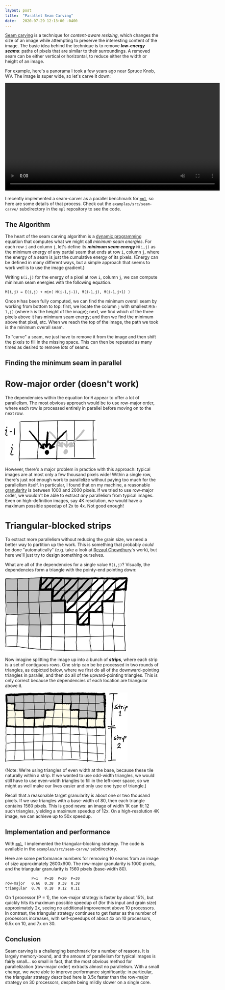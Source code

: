 ```yaml
---
layout: post
title:  "Parallel Seam Carving"
date:   2020-07-29 12:13:00 -0400
---
```


[Seam carving](https://en.wikipedia.org/wiki/Seam_carving) is a technique
for *content-aware resizing*, which changes the size of an image while
attempting to preserve the interesting content of the image. The basic
idea behind the technique is to remove ***low-energy seams***: paths of pixels
that are similar to their surroundings. A removed seam can be either vertical or
horizontal, to reduce either the width or height of an image.

For example, here's a panorama I took a few years ago near Spruce Knob, WV.
The image is super wide, so let's carve it down:

<video width="700px" loop autoplay>
  <source src="/assets/carve.webm" type="video/webm" />
</video>

I recently implemented a seam-carver as a parallel benchmark for
[`mpl`](https://github.com/mpllang/mpl), so here are some details of that
process. Check out the `examples/src/seam-carve/` subdirectory in the `mpl`
repository to see the code.

## The Algorithm

The heart of the seam carving algorithm is a
[dynamic programming](https://en.wikipedia.org/wiki/Dynamic_programming)
equation that computes what we might call *minimum seam energies*.
For each row `i` and column `j`, let's define its ***minimum seam energy***
`M(i,j)` as the minimum energy of any partial seam that ends at row `i`,
column `j`, where the energy of a seam is just the cumulative
energy of its pixels. (Energy can be defined in many different ways, but a
simple approach that seems to work well is to use the image gradient.)

Writing `E(i,j)` for the energy of a pixel at row `i`, column `j`, we can
compute minimum seam energies with the following equation.

```
M(i,j) = E(i,j) + min( M(i-1,j-1), M(i-1,j), M(i-1,j+1) )
```

Once `M` has been fully computed, we can find the minimum overall seam by
working from bottom to top: first, we locate
the column `j` with smallest `M(h-1,j)` (where `h` is the height of the image);
next, we find which of the three pixels above it has minimum seam
energy; and then we find the minimum above that pixel, etc. When we reach
the top of the image, the path we took is the minimum overall seam.

To "carve" a seam, we just have to remove it from the image and then shift
the pixels to fill in the missing space. This can then be repeated as many
times as desired to remove lots of seams.

## Finding the minimum seam in parallel

# Row-major order (doesn't work)

The dependencies within the equation for `M` appear to offer a lot of
parallelism. The most obvious approach would be to use row-major order,
where each row is processed entirely in parallel before moving on to the
next row.

<img width="300px" src="/assets/seam-carve-equation.svg" />

However, there's a major problem in practice with this approach:
typical images are at most only a few thousand pixels wide! Within a single
row, there's just not enough work to parallelize without paying too much
for the parallelism itself.
In particular, I found that on my machine, a reasonable
[granularity](https://en.wikipedia.org/wiki/Granularity_%28parallel_computing%29)
is between 1000 and 2000 pixels. If we tried to use row-major order,
we wouldn't be able to extract *any* parallelism from typical images.
Even on high-definition images, say 4K resolution, we would have a maximum
possible speedup of 2x to 4x. Not good enough!

# Triangular-blocked strips

To extract more parallelism without reducing the grain size, we need a
better way to partition up the work. This is something that probably
*could* be done "automatically" (e.g. take a look at
[Rezaul Chowdhury](https://dblp.uni-trier.de/pers/c/Chowdhury:Rezaul_Alam.html)'s
work), but here we'll just try to design something ourselves.

What are all of the dependencies for a single value `M(i,j)`? Visually,
the dependencies form a triangle with the pointy-end pointing down:

<img width="400px" src="/assets/seam-carve-depend.svg" />

Now imagine splitting the image up into a bunch of ***strips***, where each
strip is a set of contiguous rows. One strip can be be processed in two rounds
of triangles, as depicted below, where we first do all of the downward-pointing
triangles in parallel, and then do all of the upward-pointing triangles.
This is only correct because the dependencies of each location are triangular
above it.

<img width="400px" src="/assets/seam-carve-strips.svg" />

(Note: We're using triangles of even width at the base, because these tile
naturally within a strip. If we wanted to use odd-width triangles, we would
still have to use even-width triangles to fill in the left-over space, so
we might as well make our lives easier and only use one type of triangle.)

Recall that a reasonable target granularity is about one or two thousand
pixels. If we use triangles with a base-width of 80, then each triangle
contains 1560 pixels. This is good news: an image of width 1K can fit
12 such triangles, yielding a maximum speedup of 12x. On a high-resolution
4K image, we can achieve up to 50x speedup.

## Implementation and performance

With [`mpl`](https://github.com/mpllang/mpl), I implemented the
triangular-blocking strategy. The code is available in the
`examples/src/seam-carve/` subdirectory.

Here are some performance numbers for
removing 10 seams from an image of size approximately 2600x600. The
row-major granularity is 1000 pixels, and the triangular granularity is
1560 pixels (base-width 80).

```
            P=1   P=10  P=20  P=30
row-major   0.66  0.38  0.38  0.38
triangular  0.78  0.18  0.12  0.11
```

On 1 processor (P = 1), the row-major strategy is faster by about 15%, but
quickly hits its maximum possible speedup of (for this input and grain size)
approximately 2x, seeing no additional improvement above 10 processors.
In contrast, the triangular strategy continues to get faster as the number
of processors increases, with self-speedups of about 4x on 10 processors,
6.5x on 10, and 7x on 30.

## Conclusion

Seam carving is a challenging benchmark for a number of reasons. It is
largely memory-bound, and the amount of parallelism for typical images
is fairly small... so small in fact, that the most obvious method for
parallelization (row-major order) extracts almost no parallelism. With a small
change, we were able to improve performance significantly: in particular,
the triangular strategy described here is 3.5x faster than the row-major
strategy on 30 processors, despite being mildly slower on a single core.

<!--
In code, we could do this in MPL as follows:

{% highlight sml %}
let
  val w = ... (* width *)
  val h = ... (* height *)
  fun E (i,j) = ... (* energy *)

  (* Store M as an array, where (i, j) is at index i*w+j.
   * Use setM to update values in the table, and M (which
   * gracefully handles out-of-bounds) for lookup. *)
  val arrayM = alloc (w * h)
  fun setM (i,j) x = Array.update (arrayM, i*w+j, x)
  fun M (i,j) =
    if i < 0 then
      0.0
    else if j < 0 orelse j > w then
      Real.posInf
    else
      Array.sub (arrayM, i*w+j)
in
  for (0,h) (fn i =>
    parfor (0,w) (fn j =>
      setM (i,j) ( E(i,j) + min(M(i-1,j-1), M(i-1,j), M(i-1,j+1)) )
    )
  )
end
{% endhighlight %}
-->
